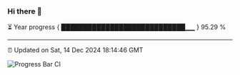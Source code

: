 ### Hi there 👋

⏳ Year progress { ████████████████████████████▁▁ } 95.29 %

---

⏰ Updated on Sat, 14 Dec 2024 18:14:46 GMT

![Progress Bar CI](https://github.com/code-lakshay/GitHub-Actions-Demo/workflows/Progress%20Bar%20CI/badge.svg)

